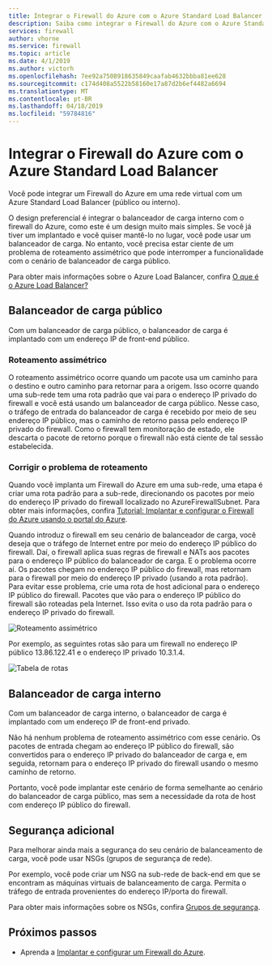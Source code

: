 ```yaml
---
title: Integrar o Firewall do Azure com o Azure Standard Load Balancer
description: Saiba como integrar o Firewall do Azure com o Azure Standard Load Balancer
services: firewall
author: vhorne
ms.service: firewall
ms.topic: article
ms.date: 4/1/2019
ms.author: victorh
ms.openlocfilehash: 7ee92a7508918635849caafab4632bbba81ee628
ms.sourcegitcommit: c174d408a5522b58160e17a87d2b6ef4482a6694
ms.translationtype: MT
ms.contentlocale: pt-BR
ms.lasthandoff: 04/18/2019
ms.locfileid: "59784816"
---
```

# <a name="integrate-azure-firewall-with-azure-standard-load-balancer"></a>Integrar o Firewall do Azure com o Azure Standard Load Balancer

Você pode integrar um Firewall do Azure em uma rede virtual com um Azure Standard Load Balancer (público ou interno). 

O design preferencial é integrar o balanceador de carga interno com o firewall do Azure, como este é um design muito mais simples. Se você já tiver um implantado e você quiser mantê-lo no lugar, você pode usar um balanceador de carga. No entanto, você precisa estar ciente de um problema de roteamento assimétrico que pode interromper a funcionalidade com o cenário de balanceador de carga público.

Para obter mais informações sobre o Azure Load Balancer, confira [O que é o Azure Load Balancer?](../load-balancer/load-balancer-overview.md)

## <a name="public-load-balancer"></a>Balanceador de carga público

Com um balanceador de carga público, o balanceador de carga é implantado com um endereço IP de front-end público.

### <a name="asymmetric-routing"></a>Roteamento assimétrico

O roteamento assimétrico ocorre quando um pacote usa um caminho para o destino e outro caminho para retornar para a origem. Isso ocorre quando uma sub-rede tem uma rota padrão que vai para o endereço IP privado do firewall e você está usando um balanceador de carga público. Nesse caso, o tráfego de entrada do balanceador de carga é recebido por meio de seu endereço IP público, mas o caminho de retorno passa pelo endereço IP privado do firewall. Como o firewall tem monitoração de estado, ele descarta o pacote de retorno porque o firewall não está ciente de tal sessão estabelecida.

### <a name="fix-the-routing-issue"></a>Corrigir o problema de roteamento

Quando você implanta um Firewall do Azure em uma sub-rede, uma etapa é criar uma rota padrão para a sub-rede, direcionando os pacotes por meio do endereço IP privado do firewall localizado no AzureFirewallSubnet. Para obter mais informações, confira [Tutorial: Implantar e configurar o Firewall do Azure usando o portal do Azure](tutorial-firewall-deploy-portal.md#create-a-default-route).

Quando introduz o firewall em seu cenário de balanceador de carga, você deseja que o tráfego de Internet entre por meio do endereço IP público do firewall. Daí, o firewall aplica suas regras de firewall e NATs aos pacotes para o endereço IP público do balanceador de carga. E o problema ocorre aí. Os pacotes chegam no endereço IP público do firewall, mas retornam para o firewall por meio do endereço IP privado (usando a rota padrão).
Para evitar esse problema, crie uma rota de host adicional para o endereço IP público do firewall. Pacotes que vão para o endereço IP público do firewall são roteadas pela Internet. Isso evita o uso da rota padrão para o endereço IP privado do firewall.

![Roteamento assimétrico](media/integrate-lb/Firewall-LB-asymmetric.png)

Por exemplo, as seguintes rotas são para um firewall no endereço IP público 13.86.122.41 e o endereço IP privado 10.3.1.4.

![Tabela de rotas](media/integrate-lb/route-table.png)

## <a name="internal-load-balancer"></a>Balanceador de carga interno

Com um balanceador de carga interno, o balanceador de carga é implantado com um endereço IP de front-end privado.

Não há nenhum problema de roteamento assimétrico com esse cenário. Os pacotes de entrada chegam ao endereço IP público do firewall, são convertidos para o endereço IP privado do balanceador de carga e, em seguida, retornam para o endereço IP privado do firewall usando o mesmo caminho de retorno.

Portanto, você pode implantar este cenário de forma semelhante ao cenário do balanceador de carga público, mas sem a necessidade da rota de host com endereço IP público do firewall.

## <a name="additional-security"></a>Segurança adicional

Para melhorar ainda mais a segurança do seu cenário de balanceamento de carga, você pode usar NSGs (grupos de segurança de rede).

Por exemplo, você pode criar um NSG na sub-rede de back-end em que se encontram as máquinas virtuais de balanceamento de carga. Permita o tráfego de entrada provenientes do endereço IP/porta do firewall.

Para obter mais informações sobre os NSGs, confira [Grupos de segurança](../virtual-network/security-overview.md).

## <a name="next-steps"></a>Próximos passos

- Aprenda a [Implantar e configurar um Firewall do Azure](tutorial-firewall-deploy-portal.md).